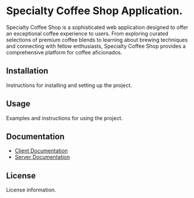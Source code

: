 # Specialty Coffee Shop Application.

Specialty Coffee Shop is a sophisticated web application designed to offer an exceptional coffee
experience to users. From exploring curated selections of premium coffee blends to learning
about brewing techniques and connecting with fellow enthusiasts, Specialty Coffee Shop
provides a comprehensive platform for coffee aficionados.

## Installation
Instructions for installing and setting up the project.



## Usage
Examples and instructions for using the project.

## Documentation
- [Client Documentation](./client/README.md)
- [Server Documentation](./server/README.md)

## License
License information.
